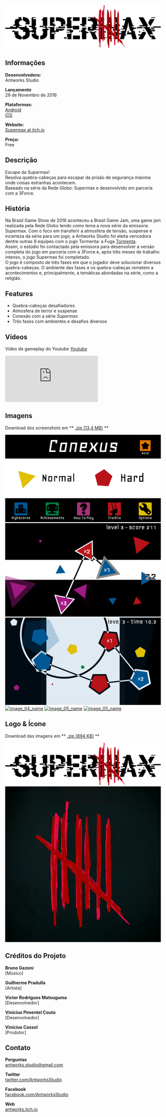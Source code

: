 # ![Supermax](assets/images/logo.png)

## Informações

**Desenvolvedora:**  
Antworks Studio

**Lançamento**  
29 de Novembro de 2016

**Plataformas:**  
[Android](https://play.google.com/store/apps/details?id=com.tvglobo.supermax)  
[iOS](https://itunes.apple.com/br/app/supermax-o-game/id1168116357?mt=8)

**Website:**  
[Supermax at itch.io](http://antworks.itch.io/supermax)

**Preço:**  
Free

## Descrição

Escape da Supermax!  
Resolva quebra-cabeças para escapar da prisão de segurança máxima onde coisas estranhas acontecem.  
Baseado na série da Rede Globo: Supermax e desenvolvido em parceria com a 3Force.

## História

Na Brasil Game Show de 2016 aconteceu a Brasil Game Jam, uma game jam realizada pela Rede Globo tendo como tema a nova série da emissora: Supermax. Com o foco em transferir a atmosfera de tensão, suspense e incerteza da série para um jogo, a Antworks Studio foi eleita vencedora dentre outras 9 equipes com o jogo Tormenta: a Fuga [Tormenta](https://antworks.itch.io/tormenta).  
Assim, o estúdio foi contactado pela emissora para desenvolver a versão completa do jogo em parceria com a 3Force e, após três meses de trabalho intenso, o jogo Supermax foi completado.  
O jogo é composto de três fases em que o jogador deve solucionar diversos quebra-cabeças. O ambiente das fases e os quebra-cabeças remetem a acontecimentos e, principalmente, a temáticas abordadas na série, como a religião.  

## Features

* Quebra-cabeças desafiadores  
* Atmosfera de terror e suspense  
* Conexão com a série <i>Supermax</i>  
* Três fases com ambientes e desafios diversos  

## Vídeos

Vídeo de gameplay do Youtube [Youtube](https://www.youtube.com/watch?v=LfjbHpzo1B4 "Supermax gameplay XD Games")  

<iframe src="https://www.youtube.com/embed/LfjbHpzo1B4" frameborder="0" allowfullscreen></iframe>
<br>

## Imagens

Download dos screenshots em ** [.zip (13,4 MB)](assets/images/images.zip "Images zip") **

[![image_01_name](assets/images/conexus_01.png)](assets/images/supermax_01.png)
[![image_02_name](assets/images/conexus_02.png)](assets/images/supermax_02.png)
[![image_03_name](assets/images/conexus_03.png)](assets/images/supermax_03.png)
[![image_04_name](assets/images/conexus_04.png)](assets/images/supermax_04.png)
[![image_05_name](assets/images/conexus_05.png)](assets/images/supermax_05.png)
[![image_05_name](assets/images/conexus_05.png)](assets/images/supermax_06.png)

## Logo & Ícone

Download das imagens em ** [.zip (894 KB)](assets/images/logo.zip "Logo & Icon zip") **

[![logo](assets/images/logo.png)](assets/images/logo.png "Logo")
[![icon](assets/images/icon.png)](assets/images/icon.png "Icon")

## Créditos do Projeto

**Bruno Gazoni**  
[Músico]

**Guilherme Pradulla**  
[Artista]

**Victor Rodrigues Matsuguma**  
[Desenvolvedor]

**Vinícius Pimentel Couto**  
[Desenvolvedor]

**Vinícius Cassol**  
[Produtor]

## Contato

**Perguntas**  
[antworks.studio@gmail.com][contact]

**Twitter**  
[twitter.com/AntworksStudio][twitter]

**Facebook**  
[facebook.com/AntworksStudio][facebook]

**Web**  
[antworks.itch.io][homepage]

<!--- =====================================================================  -->
<!--- Referenced links -->

[homepage]: http://antworks.itch.io "Antworks Studio"

[contact]: mailto:antworks.studio@gmail.com

<!--- Social -->

[twitter]: https://twitter.com/AntworksStudio
[facebook]: https://facebook.com/AntworksStudio
